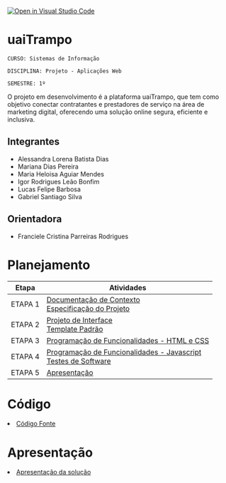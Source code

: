 [![Open in Visual Studio Code](https://classroom.github.com/assets/open-in-vscode-c66648af7eb3fe8bc4f294546bfd86ef473780cde1dea487d3c4ff354943c9ae.svg)](https://classroom.github.com/online_ide?assignment_repo_id=10399381&assignment_repo_type=AssignmentRepo)
# uaiTrampo

`CURSO: Sistemas de Informação`

`DISCIPLINA: Projeto - Aplicações Web`

`SEMESTRE: 1º`

O projeto em desenvolvimento é a plataforma uaiTrampo, que tem como objetivo conectar contratantes e prestadores de serviço na área de marketing digital, oferecendo uma solução online segura, eficiente e inclusiva.

## Integrantes


* Alessandra Lorena Batista Dias
* Mariana Dias Pereira 
* Maria Heloisa Aguiar Mendes
* Igor Rodrigues Leão Bonfim
* Lucas Felipe Barbosa
* Gabriel Santiago Silva

## Orientadora

* Franciele Cristina Parreiras Rodrigues


# Planejamento

| Etapa         | Atividades |
|  :----:   | ----------- |
| ETAPA 1         |[Documentação de Contexto](docs/context.md) <br> [Especificação do Projeto](docs/especification.md) |
| ETAPA 2         |[Projeto de Interface](docs/interface.md) <br> [Template Padrão](docs/template.md) |
| ETAPA 3         |[Programação de Funcionalidades - HTML e CSS](docs/development.md) |
| ETAPA 4        |[Programação de Funcionalidades - Javascript](docs/development.md) <br> [Testes de Software ](docs/tests.md) |
| ETAPA 5         | [Apresentação](presentation/README.md) |

# Código

<li><a href="src/README.md"> Código Fonte</a></li>

# Apresentação

<li><a href="presentation/README.md"> Apresentação da solução</a></li>
